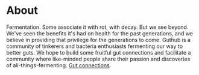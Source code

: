 # About

Fermentation. Some associate it with rot, with decay. But we see beyond. We've seen the benefits it's had on health for the past generations, and we believe in providing that privilege for the generations to come. Guthub is a community of tinkerers and bacteria enthusiasts fermenting our way to better guts. We hope to build some fruitful gut connections and facilitate a community where like-minded people share their passion and discoveries of all-things-fermenting. [Gut connections](http://www.facebook.com/groups/guthub/).
